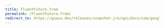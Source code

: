 ```yaml
---
title: FluentFuture.from
permalink: /FluentFuture.from/
redirect_to: https://guava.dev/releases/snapshot-jre/api/docs/com/google/common/util/concurrent/FluentFuture.html#from-com.google.common.util.concurrent.FluentFuture-
---
```


